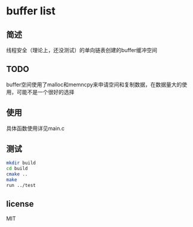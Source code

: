 # buffer list

## 简述

线程安全（理论上，还没测试）的单向链表创建的buffer缓冲空间

## TODO

buffer空间使用了malloc和memncpy来申请空间和复制数据，在数据量大的使用，可能不是一个很好的选择

## 使用

具体函数使用详见main.c

## 测试

```bash
mkdir build
cd build
cmake ..
make
run ../test
```

## license

MIT
